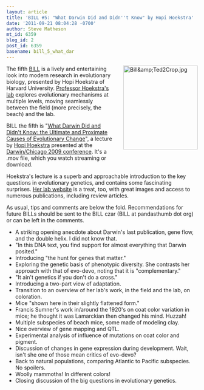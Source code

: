 ```yaml
---
layout: article
title: 'BILL #5: "What Darwin Did and Didn''t Know" by Hopi Hoekstra'
date: '2011-09-21 08:04:28 -0700'
author: Steve Matheson
mt_id: 6359
blog_id: 2
post_id: 6359
basename: bill_5_what_dar
---
```

<img src="{{ site.baseurl }}/uploads/2011/Bill&Ted2Crop.jpg" alt="Bill&amp;amp;Ted2Crop.jpg" width="196" height="221" style="float: right; margin: 0 0 20px 20px;" class="mt-image-right" />

The fifth [BILL](http://pandasthumb.org/archives/2011/07/they-have-ted-w.html) is a lively and entertaining look into modern research in evolutionary biology, presented by Hopi Hoekstra of Harvard University. [Professor Hoekstra's lab](http://www.oeb.harvard.edu/faculty/hoekstra/index.html) explores evolutionary mechanisms at multiple levels, moving seamlessly between the field (more precisely, the beach) and the lab.

BILL the fifth is "[What Darwin Did and Didn't Know: the Ultimate and Proximate Causes of Evolutionary Change](http://darwin-chicago.uchicago.edu/Videos/Hoekstra.mov)", a lecture by [Hopi Hoekstra](http://www.oeb.harvard.edu/faculty/hoekstra/index.html) presented at the [Darwin/Chicago 2009 conference](http://darwin-chicago.uchicago.edu/index.html). It's a .mov file, which you watch streaming or download.

Hoekstra's lecture is a superb and approachable introduction to the key questions in evolutionary genetics, and contains some fascinating surprises. [Her lab website](http://www.oeb.harvard.edu/faculty/hoekstra/index.html) is a treat, too, with great images and access to numerous publications, including review articles.

As usual, tips and comments are below the fold. Recommendations for future BILLs should be sent to the BILL czar (BILL at pandasthumb dot org) or can be left in the comments.


* A striking opening anecdote about Darwin's last publication, gene flow, and the double helix. I did not know that.
* "In this DNA text, you find support for almost everything that Darwin posited."
* Introducing "the hunt for genes that matter."
* Exploring the genetic basis of phenotypic diversity. She contrasts her approach with that of evo-devo, noting that it is "complementary."
* "It ain't genetics if you don't do a cross."
* Introducing a two-part view of adaptation.
* Transition to an overview of her lab's work, in the field and the lab, on coloration.
* Mice "shown here in their slightly flattened form."
* Francis Sumner's work in/around the 1920's on coat color variation in mice; he thought it was Lamarckian then changed his mind. Huzzah!
* Multiple subspecies of beach mice, some made of modeling clay.
* Nice overview of gene mapping and QTL.
* Experimental analysis of influence of mutations on coat color and pigment.
* Discussion of changes in gene expression during development. Wait, isn't she one of those mean critics of evo-devo?
* Back to natural populations, comparing Atlantic to Pacific subspecies. No spoilers.
* Woolly mammoths! In different colors!
* Closing discussion of the big questions in evolutionary genetics.
